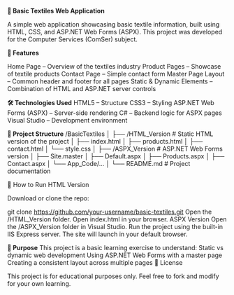 **🧵 Basic Textiles Web Application**

A simple web application showcasing basic textile information, built using HTML, CSS, and ASP.NET Web Forms (ASPX).
This project was developed for the Computer Services (ComSer) subject.

**📌 Features**

Home Page – Overview of the textiles industry
Product Pages – Showcase of textile products
Contact Page – Simple contact form
Master Page Layout – Common header and footer for all pages
Static & Dynamic Elements – Combination of HTML and ASP.NET server controls

**🛠 Technologies Used**
HTML5 – Structure
CSS3 – Styling
ASP.NET Web Forms (ASPX) – Server-side rendering
C# – Backend logic for ASPX pages
Visual Studio – Development environment

**📂 Project Structure**
/BasicTextiles
│
├── /HTML_Version        # Static HTML version of the project
│   ├── index.html
│   ├── products.html
│   ├── contact.html
│   └── style.css
│
├── /ASPX_Version        # ASP.NET Web Forms version
│   ├── Site.master
│   ├── Default.aspx
│   ├── Products.aspx
│   ├── Contact.aspx
│   └── App_Code/...
│
└── README.md            # Project documentation

🚀 How to Run
HTML Version

Download or clone the repo:

git clone https://github.com/your-username/basic-textiles.git
Open the /HTML_Version folder.
Open index.html in your browser.
ASPX Version
Open the /ASPX_Version folder in Visual Studio.
Run the project using the built-in IIS Express server.
The site will launch in your default browser.

**🎯 Purpose**
This project is a basic learning exercise to understand:
Static vs dynamic web development
Using ASP.NET Web Forms with a master page
Creating a consistent layout across multiple pages
📜 License

This project is for educational purposes only.
Feel free to fork and modify for your own learning.
